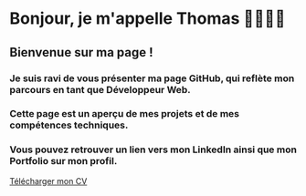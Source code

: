 # Bonjour, je m'appelle Thomas 👨🏼‍💻👋

## Bienvenue sur ma page !

### Je suis ravi de vous présenter ma page GitHub, qui reflète mon parcours en tant que Développeur Web. 

### Cette page est un aperçu de mes projets et de mes compétences techniques. 

### Vous pouvez retrouver un lien vers mon LinkedIn ainsi que mon Portfolio sur mon profil.

<a href="https://drive.google.com/file/d/1TN1I3G_kLCe7RC7aGT977iQiVmppmObO/view">Télécharger mon CV</a>

<!--
**ThomasMaingre/ThomasMaingre** is a ✨ _special_ ✨ repository because its `README.md` (this file) appears on your GitHub profile.

Here are some ideas to get you started:

- 🔭 I’m currently working on ...
- 🌱 I’m currently learning ...
- 👯 I’m looking to collaborate on ...
- 🤔 I’m looking for help with ...
- 💬 Ask me about ...
- 📫 How to reach me: ...
- 😄 Pronouns: ...
- ⚡ Fun fact: ...
-->
